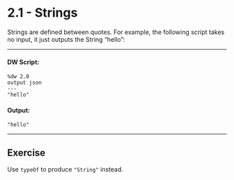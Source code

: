 # 2.1 - Strings

Strings are defined between quotes. For example, the following script takes no input, it just outputs the String “hello”:

---
#### DW Script:
```dw
%dw 2.0
output json
---
"hello"
```
#### Output:
```
"hello"
```
---

## Exercise

Use `typeOf` to produce `"String"` instead.
